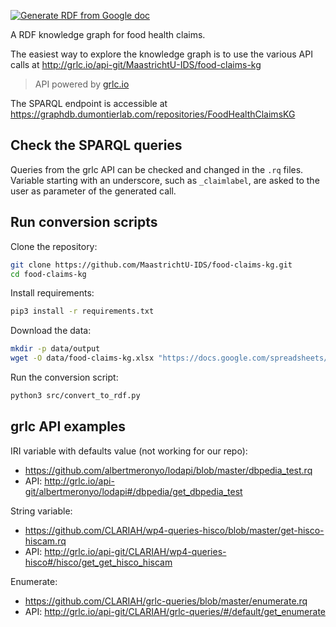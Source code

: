 [![Generate RDF from Google doc](https://github.com/MaastrichtU-IDS/food-claims-kg/workflows/Generate%20RDF%20from%20Google%20doc/badge.svg)](/actions)

A RDF knowledge graph for food health claims.

The easiest way to explore the knowledge graph is to use the various API calls at http://grlc.io/api-git/MaastrichtU-IDS/food-claims-kg 

> API powered by [grlc.io](http://grlc.io)

The SPARQL endpoint is accessible at https://graphdb.dumontierlab.com/repositories/FoodHealthClaimsKG

## Check the SPARQL queries

Queries from the grlc API can be checked and changed in the `.rq` files. Variable starting with an underscore, such as `_claimlabel`, are asked to the user as parameter of the generated call.

## Run conversion scripts

Clone the repository:

```bash
git clone https://github.com/MaastrichtU-IDS/food-claims-kg.git
cd food-claims-kg
```

Install requirements:

```bash
pip3 install -r requirements.txt
```

Download the data:

```bash
mkdir -p data/output
wget -O data/food-claims-kg.xlsx "https://docs.google.com/spreadsheets/d/1RWZ6AlGB8m7PO5kjsbbbeI4ETLwvKLOvkrzOpl8zAM8/export?format=xlsx&id=1RWZ6AlGB8m7PO5kjsbbbeI4ETLwvKLOvkrzOpl8zAM8"
```

Run the conversion script:

```bash
python3 src/convert_to_rdf.py
```

## grlc API examples

IRI variable with defaults value (not working for our repo):

* https://github.com/albertmeronyo/lodapi/blob/master/dbpedia_test.rq
* API: http://grlc.io/api-git/albertmeronyo/lodapi#/dbpedia/get_dbpedia_test

String variable: 

* https://github.com/CLARIAH/wp4-queries-hisco/blob/master/get-hisco-hiscam.rq
* API: http://grlc.io/api-git/CLARIAH/wp4-queries-hisco#/hisco/get_get_hisco_hiscam

Enumerate:

* https://github.com/CLARIAH/grlc-queries/blob/master/enumerate.rq
* API: http://grlc.io/api-git/CLARIAH/grlc-queries/#/default/get_enumerate

